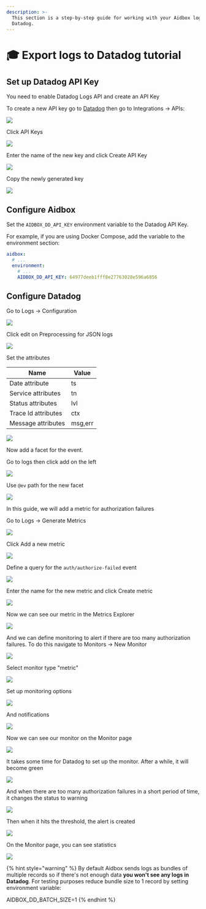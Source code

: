 ```yaml
---
description: >-
  This section is a step-by-step guide for working with your Aidbox logs with
  Datadog.
---
```


# 🎓 Export logs to Datadog tutorial

## Set up Datadog API Key

You need to enable Datadog Logs API and create an API Key

To create a new API key go to [Datadog](https://app.datadoghq.com/) then go to Integrations -> APIs:

![](<../../../.gitbook/assets/image (11) (2).png>)

Click API Keys

![](<../../../.gitbook/assets/image (13) (1).png>)

Enter the name of the new key and click Create API Key

![](<../../../.gitbook/assets/image (15) (1).png>)

Copy the newly generated key

![](<../../../.gitbook/assets/image (16).png>)

## Configure Aidbox

Set the `AIDBOX_DD_API_KEY` environment variable to the Datadog API Key.

For example, if you are using Docker Compose, add the variable to the environment section:

```yaml
aidbox:
  # ...
  environment:
    # ...
    AIDBOX_DD_API_KEY: 64977deeb1fff8e27763028e596a6856
```

## Configure Datadog

Go to Logs -> Configuration

![](<../../../.gitbook/assets/image (18).png>)

Click edit on Preprocessing for JSON logs

![](<../../../.gitbook/assets/image (19).png>)

Set the attributes

| Name                | Value   |
| ------------------- | ------- |
| Date attribute      | ts      |
| Service attributes  | tn      |
| Status attributes   | lvl     |
| Trace Id attributes | ctx     |
| Message attributes  | msg,err |

![](<../../../.gitbook/assets/image (22) (1).png>)

Now add a facet for the event.

Go to logs then click add on the left

![](<../../../.gitbook/assets/image (23).png>)

Use `@ev` path for the new facet

![](<../../../.gitbook/assets/image (24).png>)

In this guide, we will add a metric for authorization failures

Go to Logs -> Generate Metrics

![](<../../../.gitbook/assets/image (25).png>)

Click Add a new metric

![](<../../../.gitbook/assets/image (26).png>)

Define a query for the `auth/authorize-failed` event

![](<../../../.gitbook/assets/image (27).png>)

Enter the name for the new metric and click Create metric

![](<../../../.gitbook/assets/image (28).png>)

Now we can see our metric in the Metrics Explorer

![](<../../../.gitbook/assets/image (29).png>)

And we can define monitoring to alert if there are too many authorization failures. To do this navigate to Monitors -> New Monitor

![](<../../../.gitbook/assets/image (30).png>)

Select monitor type "metric"

![](<../../../.gitbook/assets/image (31).png>)

Set up monitoring options

![](<../../../.gitbook/assets/image (32).png>)

And notifications

![](<../../../.gitbook/assets/image (33).png>)

Now we can see our monitor on the Monitor page

![](<../../../.gitbook/assets/image (34).png>)

It takes some time for Datadog to set up the monitor. After a while, it will become green

![](<../../../.gitbook/assets/image (35).png>)

And when there are too many authorization failures in a short period of time, it changes the status to warning

![](<../../../.gitbook/assets/image (36).png>)

Then when it hits the threshold, the alert is created

![](<../../../.gitbook/assets/image (37).png>)

On the Monitor page, you can see statistics

![](<../../../.gitbook/assets/image (38).png>)

{% hint style="warning" %}
By default Aidbox sends logs as bundles of multiple records so if there's not enough data **you won't see any logs in Datadog**. For testing purposes reduce bundle size to 1 record by setting environment variable:

AIDBOX\_DD\_BATCH\_SIZE=1
{% endhint %}
